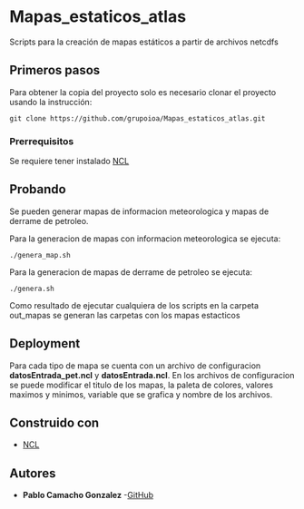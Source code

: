 # Mapas_estaticos_atlas
Scripts para la creación de mapas estáticos a partir de archivos netcdfs

## Primeros pasos
Para obtener la copia del proyecto solo es necesario clonar el proyecto usando la instrucción:

`git clone https://github.com/grupoioa/Mapas_estaticos_atlas.git`

### Prerrequisitos

Se requiere tener instalado [NCL](https://www.ncl.ucar.edu/)

## Probando

Se pueden generar mapas de informacion meteorologica y mapas de derrame de petroleo.

Para la generacion de mapas con informacion meteorologica se ejecuta:

`./genera_map.sh`

Para la generacion de mapas de derrame de petroleo se ejecuta:

`./genera.sh`

Como resultado de ejecutar cualquiera de los scripts en la carpeta out_mapas se generan las carpetas con los mapas estacticos

## Deployment

Para cada tipo de mapa se cuenta con un archivo de configuracion **datosEntrada_pet.ncl** y **datosEntrada.ncl**.
En los archivos de configuracion se puede modificar el titulo de los mapas, la paleta de colores, valores maximos y minimos, variable que se grafica y nombre de los archivos.

## Construido con

* [NCL](https://www.ncl.ucar.edu/)

## Autores
* **Pablo Camacho Gonzalez** -[GitHub](https://github.com/Pablocg0)
